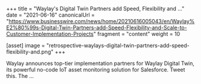 +++
title = "Waylay's Digital Twin Partners add Speed, Flexibility and ..."
date = "2021-06-16"
canonicalUrl = "https://www.businesswire.com/news/home/20210616005043/en/Waylay%E2%80%99s-Digital-Twin-Partners-add-Speed-Flexibility-and-Scale-to-Customer-Implementation-Projects"
fragment = "content"
weight = 10

[asset]
    image = "retrospective-waylays-digital-twin-partners-add-speed-flexibility-and.png"
+++

Waylay announces top-tier implementation partners for Waylay Digital Twin, 
its powerful no-code IoT asset monitoring solution for Salesforce. Tweet 
this. The ...
